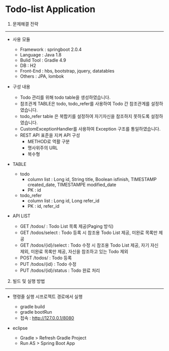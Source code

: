 Todo-list Application
=============
1. 문제해결 전략
-------------
- 사용 모듈
  * Framework : springboot 2.0.4
  * Language : Java 1.8
  * Bulid Tool : Gradle 4.9
  * DB : H2
  * Front-End : hbs, bootstrap, jquery, datatables
  * Others : JPA, lombok


- 구성 내용
  * Todo 관리를 위해 todo table을 생성하였습니다.
  * 참조관계 TABLE은 todo, todo_refer를 사용하여 Todo 간 참조관계를 설정하였습니다.
  * todo_refer table 은 복합키를 설정하여 자기자신을 참조하지 못하도록 설정하였습니다.
  * CustomExceptionHandler를 사용하여 Exception 구조를 통일하였습니다.
  * REST API 표준을 지켜 API 구성
    * METHOD로 역활 구분
    * 명사위주의 URL
    * 복수형 

- TABLE 
  * todo
    * column list : Long id, String title, Boolean isfinish, TIMESTAMP created_date, TIMESTAMPE modified_date
    * PK : id
  * todo_refer
    * column list : Long id, Long refer_id
    * PK : id, refer_id
    
- API LIST
  * GET /todos/ : Todo List 목록 제공(Paging 방식)
  * GET /todos/select : Todo 등록 시 참조용 Todo List 제공, 미완료 목록만 제공
  * GET /todos/{id}/select : Todo 수정 시 참조용 Todo List  제공, 자기 자신 제외, 미완료 목록만 제공, 자신을 참조하고 있는 Todo 제외
  * POST /todos/ : Todo 등록
  * PUT /todos/{id} : Todo 수정
  * PUT /todos/{id}/status : Todo 완료 처리
  
2. 빌드 및 실행 방법
-------------
- 명령줄 실행 시프로젝트 경로에서 실행
  * gradle build
  * gradle bootRun
  * 접속 : http://127.0.0.1/8080 

- eclipse
  * Gradle > Refresh Gradle Project
  * Run AS > Spring Boot App
